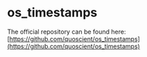 # os_timestamps
The official repository can be found here: [https://github.com/quoscient/os_timestamps](https://github.com/quoscient/os_timestamps)

